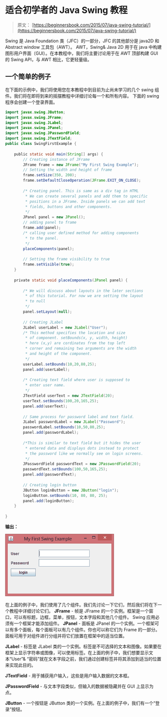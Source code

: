 # 适合初学者的 Java Swing 教程

> 原文： [https://beginnersbook.com/2015/07/java-swing-tutorial/](https://beginnersbook.com/2015/07/java-swing-tutorial/)

Swing 是 Java Foundation 类（JFC）的一部分，JFC 的其他部分是 java2D 和 Abstract window 工具包（AWT）。 AWT，Swing&amp; Java 2D 用于在 java 中构建图形用户界面（GUI）。在本教程中，我们将主要讨论用于在 AWT 顶部构建 GUI 的 Swing API，与 AWT 相比，它更轻量级。

## 一个简单的例子

在下面的示例中，我们将使用您在本教程中到目前为止尚未学习的几个 swing 组件。我们将在即将到来的摇摆教程中详细讨论每一个和所有内容。
下面的 swing 程序会创建一个登录界面。

```java
import javax.swing.JButton;
import javax.swing.JFrame;
import javax.swing.JLabel;
import javax.swing.JPanel;
import javax.swing.JPasswordField;
import javax.swing.JTextField; 
public class SwingFirstExample {

    public static void main(String[] args) {    
        // Creating instance of JFrame
        JFrame frame = new JFrame("My First Swing Example");
        // Setting the width and height of frame
        frame.setSize(350, 200);
        frame.setDefaultCloseOperation(JFrame.EXIT_ON_CLOSE);

        /* Creating panel. This is same as a div tag in HTML
         * We can create several panels and add them to specific 
         * positions in a JFrame. Inside panels we can add text 
         * fields, buttons and other components.
         */
        JPanel panel = new JPanel();    
        // adding panel to frame
        frame.add(panel);
        /* calling user defined method for adding components
         * to the panel.
         */
        placeComponents(panel);

        // Setting the frame visibility to true
        frame.setVisible(true);
    }

    private static void placeComponents(JPanel panel) {

        /* We will discuss about layouts in the later sections
         * of this tutorial. For now we are setting the layout 
         * to null
         */
        panel.setLayout(null);

        // Creating JLabel
        JLabel userLabel = new JLabel("User");
        /* This method specifies the location and size
         * of component. setBounds(x, y, width, height)
         * here (x,y) are cordinates from the top left 
         * corner and remaining two arguments are the width
         * and height of the component.
         */
        userLabel.setBounds(10,20,80,25);
        panel.add(userLabel);

        /* Creating text field where user is supposed to
         * enter user name.
         */
        JTextField userText = new JTextField(20);
        userText.setBounds(100,20,165,25);
        panel.add(userText);

        // Same process for password label and text field.
        JLabel passwordLabel = new JLabel("Password");
        passwordLabel.setBounds(10,50,80,25);
        panel.add(passwordLabel);

        /*This is similar to text field but it hides the user
         * entered data and displays dots instead to protect
         * the password like we normally see on login screens.
         */
        JPasswordField passwordText = new JPasswordField(20);
        passwordText.setBounds(100,50,165,25);
        panel.add(passwordText);

        // Creating login button
        JButton loginButton = new JButton("login");
        loginButton.setBounds(10, 80, 80, 25);
        panel.add(loginButton);
    }

}

```

**输出：**


![Swing Login Screen Example](img/d1214ebba188fd8902d538de50f5a7da.jpg)

在上面的例子中，我们使用了几个组件。我们先讨论一下它们，然后我们将在下一个教程中详细讨论它们。
**JFrame** - 帧是 JFrame 的一个实例。框架是一个窗口，可以有标题，边框，菜单，按钮，文本字段和其他几个组件。 Swing 应用必须有一个框架才能添加组件。
**JPanel** - 面板是 JPanel 的一个实例。一个框架可以有多个面板，每个面板可以有几个组件。你也可以称它们为 Frame 的一部分。面板可用于对组件进行分组并将它们放置在框架中的适当位置。

**JLabel** - 标签是 JLabel 类的一个实例。标签是不可选择的文本和图像。如果要在框架上显示字符串或图像，可以使用标签。在上面的例子中，我们想要显示文本“User”&amp; “密码”就在文本字段之前，我们通过创建标签并将其添加到适当的位置来实现此目的。

**JTextField** - 用于捕获用户输入，这些是用户输入数据的文本框。

**JPasswordField** - 与文本字段类似，但输入的数据被隐藏并在 GUI 上显示为点。

**JButton** - 一个按钮是 JButton 类的一个实例。在上面的例子中，我们有一个“登录”按钮。